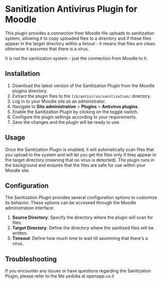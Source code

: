 # Sanitization Antivirus Plugin for Moodle

This plugin provides a connection from Moodle file uploads to sanitization system, allowing it to copy uploaded files to a directory and if these files appear in the target directory within a timout - it means that files are clean.
otherwise it assumes that there is a virus.

It is not the sanitization system - just the connection from Moodle to it.

## Installation

1. Download the latest version of the Sanitization Plugin from the Moodle plugins directory.
2. Extract the plugin files to the `lib/antivirus/sanitization/` directory.
3. Log in to your Moodle site as an administrator.
4. Navigate to **Site administration** > **Plugins** > **Antivirus plugins**.
5. Enable the Sanitization Plugin by clicking on the toggle switch.
6. Configure the plugin settings according to your requirements.
7. Save the changes and the plugin will be ready to use.

## Usage

Once the Sanitization Plugin is enabled, it will automatically scan files that you upload to the system and will let you get the files only if they appear in the target directory (meaning that no virus is detected). The plugin runs in the background and ensures that the files are safe for use within your Moodle site.

## Configuration

The Sanitization Plugin provides several configuration options to customize its behavior. These options can be accessed through the Moodle administration interface:

1. **Source Directory**: Specify the directory where the plugin will scan for files.
2. **Target Directory**: Define the directory where the sanitized files will be written.
3. **Timeout**: Define how much time to wait till asumming that there's a virus.

## Troubleshooting

If you encounter any issues or have questions regarding the Sanitization Plugin, please refer to the Me yedidia at openapp.co.il

